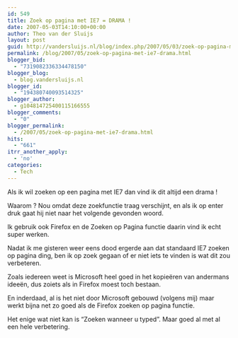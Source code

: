 ```yaml
---
id: 549
title: Zoek op pagina met IE7 = DRAMA !
date: 2007-05-03T14:10:00+00:00
author: Theo van der Sluijs
layout: post
guid: http://vandersluijs.nl/blog/index.php/2007/05/03/zoek-op-pagina-met-ie7-drama/
permalink: /blog/2007/05/zoek-op-pagina-met-ie7-drama.html
blogger_bid:
  - "7319082336334478150"
blogger_blog:
  - blog.vandersluijs.nl
blogger_id:
  - "194380740093514325"
blogger_author:
  - g104814725400115166555
blogger_comments:
  - "0"
blogger_permalink:
  - /2007/05/zoek-op-pagina-met-ie7-drama.html
hits:
  - "661"
itrr_another_apply:
  - 'no'
categories:
  - Tech
---
```

Als ik wil zoeken op een pagina met IE7 dan vind ik dit altijd een drama !

Waarom ? Nou omdat deze zoekfunctie traag verschijnt, en als ik op enter druk gaat hij niet naar het volgende gevonden woord.

Ik gebruik ook Firefox en de Zoeken op Pagina functie daarin vind ik echt super werken.

Nadat ik me gisteren weer eens dood ergerde aan dat standaard IE7 zoeken op pagina ding, ben ik op zoek gegaan of er niet iets te vinden is wat dit zou verbeteren. 

Zoals iedereen weet is Microsoft heel goed in het kopieëren van andermans ideeën, dus zoiets als in Firefox moest toch bestaan.

En inderdaad, al is het niet door Microsoft gebouwd (volgens mij) maar werkt bijna net zo goed als de Firefox zoeken op pagina functie. 

Het enige wat niet kan is “Zoeken wanneer u typed”. Maar goed al met al een hele verbetering.
